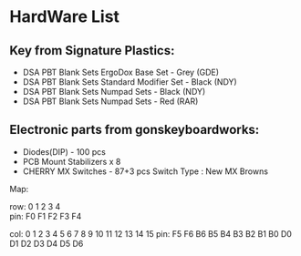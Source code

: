 HardWare List
========

## Key from Signature Plastics:

- DSA PBT Blank Sets ErgoDox Base Set - Grey (GDE)
- DSA PBT Blank Sets Standard Modifier Set - Black (NDY)
- DSA PBT Blank Sets Numpad Sets - Black (NDY)
- DSA PBT Blank Sets Numpad Sets - Red (RAR)

## Electronic parts from gonskeyboardworks:

- Diodes(DIP) - 100 pcs
- PCB Mount Stabilizers x 8 
- CHERRY MX Switches - 87+3 pcs Switch Type : New MX Browns


Map: 

row:  0   1   2   3   4  
pin: F0  F1  F2  F3  F4  

col:  0   1   2   3   4   5   6   7   8   9   10  11  12  13  14  15
pin: F5  F6  B6  B5  B4  B3  B2  B1  B0  D0   D1  D2  D3  D4  D5  D6
